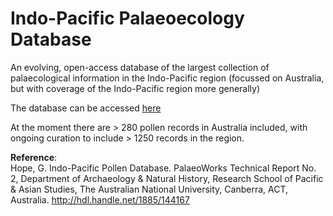 # Indo-Pacific Palaeoecology Database

An evolving, open-access database of the largest collection of palaecological information in the Indo-Pacific region (focussed on Australia, but with coverage of the Indo-Pacific region more generally)

The database can be accessed <a href="http://hdl.handle.net/1885/144167">here</a>

At the moment there are > 280 pollen records in Australia included, with ongoing curation to include > 1250 records in the region.

<strong>Reference</strong>:<br>
Hope, G. Indo-Pacific Pollen Database. PalaeoWorks Technical Report No. 2, Department of Archaeology & Natural History, Research School of Pacific & Asian Studies, The Australian National University, Canberra, ACT, Australia. http://hdl.handle.net/1885/144167
